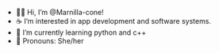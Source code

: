 - 👋🏾 Hi, I’m @Marnilla-cone!
- ☕ I’m interested in app development and software systems.
- 🌱 I’m currently learning python and c++
- 🍞 Pronouns: She/her


<!---
Marnilla-cone/Marnilla-cone is a ✨ special ✨ repository because its `README.md` (this file) appears on your GitHub profile.
You can click the Preview link to take a look at your changes.
--->
